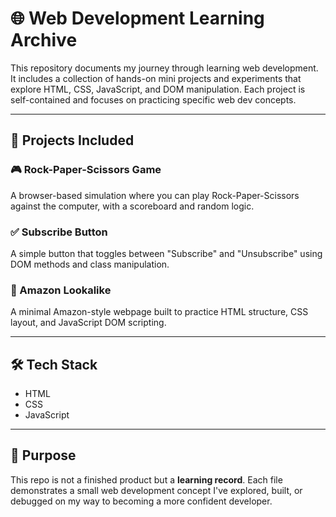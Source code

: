 # 🌐 Web Development Learning Archive

This repository documents my journey through learning web development. It includes a collection of hands-on mini projects and experiments that explore HTML, CSS, JavaScript, and DOM manipulation. Each project is self-contained and focuses on practicing specific web dev concepts.

---

## 📁 Projects Included

### 🎮 Rock-Paper-Scissors Game
A browser-based simulation where you can play Rock-Paper-Scissors against the computer, with a scoreboard and random logic.

### ✅ Subscribe Button
A simple button that toggles between "Subscribe" and "Unsubscribe" using DOM methods and class manipulation.

### 🛒 Amazon Lookalike
A minimal Amazon-style webpage built to practice HTML structure, CSS layout, and JavaScript DOM scripting.

---

## 🛠 Tech Stack

- HTML
- CSS
- JavaScript

---

## 📌 Purpose

This repo is not a finished product but a **learning record**. Each file demonstrates a small web development concept I've explored, built, or debugged on my way to becoming a more confident developer.
